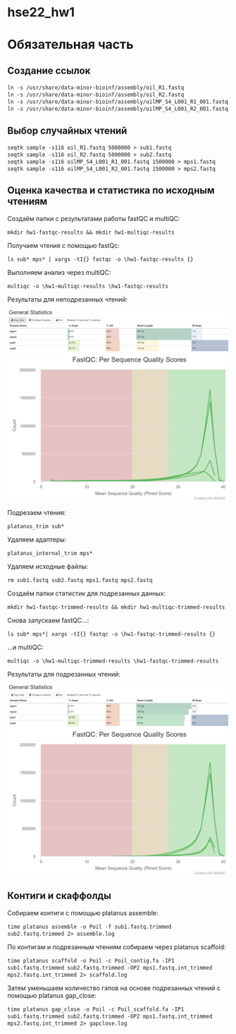 # hse22_hw1
# Обязательная часть
## Создание ссылок
```
ln -s /usr/share/data-minor-bioinf/assembly/oil_R1.fastq
ln -s /usr/share/data-minor-bioinf/assembly/oil_R2.fastq
ln -s /usr/share/data-minor-bioinf/assembly/oilMP_S4_L001_R1_001.fastq
ln -s /usr/share/data-minor-bioinf/assembly/oilMP_S4_L001_R2_001.fastq
```
## Выбор случайных чтений
```
seqtk sample -s116 oil_R1.fastq 5000000 > sub1.fastq
seqtk sample -s116 oil_R2.fastq 5000000 > sub2.fastq
seqtk sample -s116 oilMP_S4_L001_R1_001.fastq 1500000 > mps1.fastq
seqtk sample -s116 oilMP_S4_L001_R2_001.fastq 1500000 > mps2.fastq
```
## Оценка качества и статистика по исходным чтениям
Создаём папки с результатами работы fastQC и multiQC:  
```
mkdir hw1-fastqc-results && mkdir hw1-multiqc-results
```
Получаем чтения с помощью fastQc:
```
ls sub* mps* | xargs -tI{} fastqc -o \hw1-fastqc-results {}

```
Выполняем анализ через multiQC:
```
multiqc -o \hw1-multiqc-results \hw1-fastqc-results
```
Результаты для неподрезанных чтений:

![image1](https://github.com/whiteroomlz/hse22_hw1/blob/826bb0f0605c3b3114ad058027627bc64f3d1cd7/images/non-trimmed-general-report.png)
![image2](https://github.com/whiteroomlz/hse22_hw1/blob/826bb0f0605c3b3114ad058027627bc64f3d1cd7/images/non-trimmed-sequence-quality-scores.png)

Подрезаем чтения:
```
platanus_trim sub*
```
Удаляем адаптеры:
```
platanus_internal_trim mps*
```
Удаляем исходные файлы:
```
rm sub1.fastq sub2.fastq mps1.fastq mps2.fastq
```
Создаём папки статистик для подрезанных данных:
```
mkdir hw1-fastqc-trimmed-results && mkdir hw1-multiqc-trimmed-results
```
Снова запускаем fastQC...:
```
ls sub* mps*| xargs -tI{} fastqc -o \hw1-fastqc-trimmed-results {}
```
...и multiQC:
```
multiqc -o \hw1-multiqc-trimmed-results \hw1-fastqc-trimmed-results
```
Результаты для подрезанных чтений:

![image3](https://github.com/whiteroomlz/hse22_hw1/blob/826bb0f0605c3b3114ad058027627bc64f3d1cd7/images/trimmed-general-report.png)
![image4](https://github.com/whiteroomlz/hse22_hw1/blob/826bb0f0605c3b3114ad058027627bc64f3d1cd7/images/trimmed-sequence-quality-scores.png)

## Контиги и скаффолды
Собираем контиги с помощью platanus assemble:
```
time platanus assemble -o Poil -f sub1.fastq.trimmed sub2.fastq.trimmed 2> assemble.log
```
По контигам и подрезанным чтениям собираем через platanus scaffold:
```
time platanus scaffold -o Poil -c Poil_contig.fa -IP1 sub1.fastq.trimmed sub2.fastq.trimmed -OP2 mps1.fastq.int_trimmed mps2.fastq.int_trimmed 2> scaffold.log
```
Затем уменьшаем количество гэпов на основе подрезанных чтений с помощью platanus gap_close:
```
time platanus gap_close -o Poil -c Poil_scaffold.fa -IP1 sub1.fastq.trimmed sub2.fastq.trimmed -OP2 mps1.fastq.int_trimmed mps2.fastq.int_trimmed 2> gapclose.log
```
